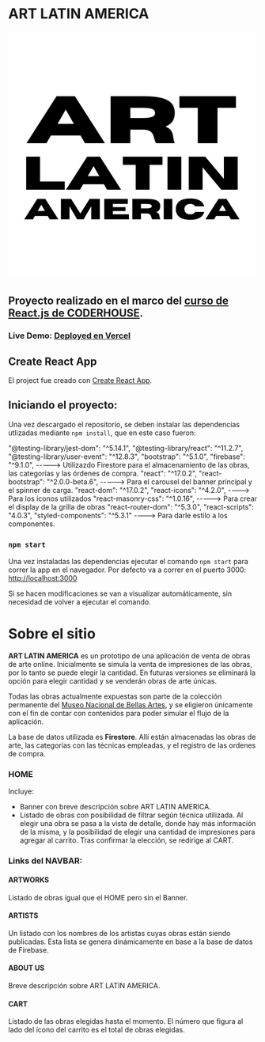 # ART LATIN AMERICA

![artlatinamerica-logo](./src/components/Navbar/logo-art-transp.png)

## Proyecto realizado en el marco del [curso de React.js de CODERHOUSE](https://www.coderhouse.com/online/reactjs).

### Live Demo: [Deployed en Vercel](https://artlatinamerica.vercel.app/)

## Create React App

El project fue creado con [Create React App](https://github.com/facebook/create-react-app).

## Iniciando el proyecto:

Una vez descargado el repositorio, se deben instalar las dependencias utlizadas mediante `npm install`, que en este caso fueron:

"@testing-library/jest-dom": "^5.14.1",
"@testing-library/react": "^11.2.7",
"@testing-library/user-event": "^12.8.3",
"bootstrap": "^5.1.0",
"firebase": "^9.1.0", -----> Utilizazdo Firestore para el almacenamiento de las obras, las categorías y las órdenes de compra.
"react": "^17.0.2",
"react-bootstrap": "^2.0.0-beta.6", -----> Para el carousel del banner principal y el spinner de carga.
"react-dom": "^17.0.2",
"react-icons": "^4.2.0", ----> Para los iconos utilizados
"react-masonry-css": "^1.0.16", -----> Para crear el display de la grilla de obras
"react-router-dom": "^5.3.0",
"react-scripts": "4.0.3",
"styled-components": "^5.3.1" ----> Para darle estilo a los componentes.

### `npm start`

Una vez instaladas las dependencias ejecutar el comando `npm start` para correr la app en el navegador.
Por defecto va a correr en el puerto 3000: [http://localhost:3000](http://localhost:3000)

Si se hacen modificaciones se van a visualizar automáticamente, sin necesidad de volver a ejecutar el comando.

# Sobre el sitio

**ART LATIN AMERICA** es un prototipo de una aplicación de venta de obras de arte online. Inicialmente se simula la venta de impresiones de las obras, por lo tanto se puede elegir la cantidad. En futuras versiones se eliminará la opción para elegir cantidad y se venderán obras de arte únicas.

Todas las obras actualmente expuestas son parte de la colección permanente del [Museo Nacional de Bellas Artes](https://www.bellasartes.gob.ar/), y se eligieron únicamente con el fin de contar con contenidos para poder simular el flujo de la aplicación.

La base de datos utilizada es **Firestore**. Allí están almacenadas las obras de arte, las categorías con las técnicas empleadas, y el registro de las ordenes de compra.

### HOME

Incluye:

- Banner con breve descripción sobre ART LATIN AMERICA.
- Listado de obras con posibilidad de filtrar según técnica utilizada.
  Al elegir una obra se pasa a la vista de detalle, donde hay más información de la misma, y la posibilidad de elegir una cantidad de impresiones para agregar al carrito. Tras confirmar la elección, se redirige al CART.

### Links del NAVBAR:

#### ARTWORKS

Listado de obras igual que el HOME pero sin el Banner.

#### ARTISTS

Un listado con los nombres de los artistas cuyas obras están siendo publicadas. Esta lista se genera dinámicamente en base a la base de datos de Firebase.

#### ABOUT US

Breve descripción sobre ART LATIN AMERICA.

#### CART

Listado de las obras elegidas hasta el momento. El número que figura al lado del ícono del carrito es el total de obras elegidas.
